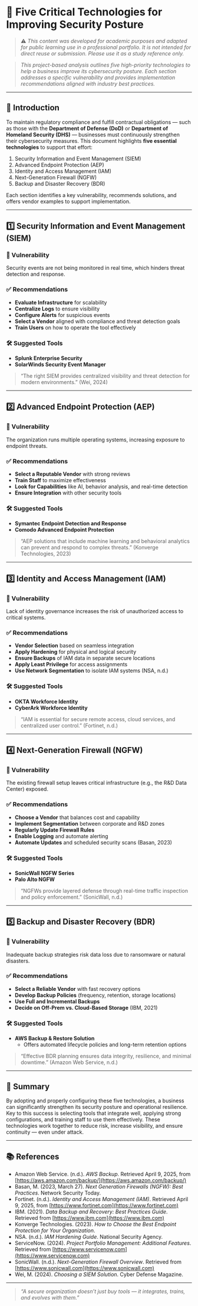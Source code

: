 # 🔐 Five Critical Technologies for Improving Security Posture

> ⚠️ _This content was developed for academic purposes and adapted for public learning use in a professional portfolio. It is not intended for direct reuse or submission. Please use it as a study reference only._

> _This project-based analysis outlines five high-priority technologies to help a business improve its cybersecurity posture. Each section addresses a specific vulnerability and provides implementation recommendations aligned with industry best practices._

---

## 🏢 Introduction

To maintain regulatory compliance and fulfill contractual obligations — such as those with the **Department of Defense (DoD)** or **Department of Homeland Security (DHS)** — businesses must continuously strengthen their cybersecurity measures. This document highlights **five essential technologies** to support that effort:

1. Security Information and Event Management (SIEM)  
2. Advanced Endpoint Protection (AEP)  
3. Identity and Access Management (IAM)  
4. Next-Generation Firewall (NGFW)  
5. Backup and Disaster Recovery (BDR)  

Each section identifies a key vulnerability, recommends solutions, and offers vendor examples to support implementation.

---

## 1️⃣ Security Information and Event Management (SIEM)

### 📌 Vulnerability
Security events are not being monitored in real time, which hinders threat detection and response.

### ✅ Recommendations
- **Evaluate Infrastructure** for scalability  
- **Centralize Logs** to ensure visibility  
- **Configure Alerts** for suspicious events  
- **Select a Vendor** aligned with compliance and threat detection goals  
- **Train Users** on how to operate the tool effectively  

### 🛠 Suggested Tools
- **Splunk Enterprise Security**  
- **SolarWinds Security Event Manager**

> “The right SIEM provides centralized visibility and threat detection for modern environments.” (Wei, 2024)

---

## 2️⃣ Advanced Endpoint Protection (AEP)

### 📌 Vulnerability
The organization runs multiple operating systems, increasing exposure to endpoint threats.

### ✅ Recommendations
- **Select a Reputable Vendor** with strong reviews  
- **Train Staff** to maximize effectiveness  
- **Look for Capabilities** like AI, behavior analysis, and real-time detection  
- **Ensure Integration** with other security tools  

### 🛠 Suggested Tools
- **Symantec Endpoint Detection and Response**  
- **Comodo Advanced Endpoint Protection**

> “AEP solutions that include machine learning and behavioral analytics can prevent and respond to complex threats.” (Konverge Technologies, 2023)

---

## 3️⃣ Identity and Access Management (IAM)

### 📌 Vulnerability
Lack of identity governance increases the risk of unauthorized access to critical systems.

### ✅ Recommendations
- **Vendor Selection** based on seamless integration  
- **Apply Hardening** for physical and logical security  
- **Ensure Backups** of IAM data in separate secure locations  
- **Apply Least Privilege** for access assignments  
- **Use Network Segmentation** to isolate IAM systems (NSA, n.d.)

### 🛠 Suggested Tools
- **OKTA Workforce Identity**  
- **CyberArk Workforce Identity**

> “IAM is essential for secure remote access, cloud services, and centralized user control.” (Fortinet, n.d.)

---

## 4️⃣ Next-Generation Firewall (NGFW)

### 📌 Vulnerability
The existing firewall setup leaves critical infrastructure (e.g., the R&D Data Center) exposed.

### ✅ Recommendations
- **Choose a Vendor** that balances cost and capability  
- **Implement Segmentation** between corporate and R&D zones  
- **Regularly Update Firewall Rules**  
- **Enable Logging** and automate alerting  
- **Automate Updates** and scheduled security scans (Basan, 2023)

### 🛠 Suggested Tools
- **SonicWall NGFW Series**  
- **Palo Alto NGFW**

> “NGFWs provide layered defense through real-time traffic inspection and policy enforcement.” (SonicWall, n.d.)

---

## 5️⃣ Backup and Disaster Recovery (BDR)

### 📌 Vulnerability
Inadequate backup strategies risk data loss due to ransomware or natural disasters.

### ✅ Recommendations
- **Select a Reliable Vendor** with fast recovery options  
- **Develop Backup Policies** (frequency, retention, storage locations)  
- **Use Full and Incremental Backups**  
- **Decide on Off-Prem vs. Cloud-Based Storage** (IBM, 2021)

### 🛠 Suggested Tools
- **AWS Backup & Restore Solution**  
  - Offers automated lifecycle policies and long-term retention options

> “Effective BDR planning ensures data integrity, resilience, and minimal downtime.” (Amazon Web Service, n.d.)

---

## 📌 Summary

By adopting and properly configuring these five technologies, a business can significantly strengthen its security posture and operational resilience. Key to this success is selecting tools that integrate well, applying strong configurations, and training staff to use them effectively. These technologies work together to reduce risk, increase visibility, and ensure continuity — even under attack.

---

## 📚 References

- Amazon Web Service. (n.d.). *AWS Backup*. Retrieved April 9, 2025, from [https://aws.amazon.com/backup/](https://aws.amazon.com/backup/)
- Basan, M. (2023, March 27). *Next Generation Firewalls (NGFW): Best Practices*. Network Security Today.  
- Fortinet. (n.d.). *Identity and Access Management (IAM)*. Retrieved April 9, 2025, from [https://www.fortinet.com](https://www.fortinet.com)
- IBM. (2021). *Data Backup and Recovery: Best Practices Guide*. Retrieved from [https://www.ibm.com](https://www.ibm.com)
- Konverge Technologies. (2023). *How to Choose the Best Endpoint Protection for Your Organization*.  
- NSA. (n.d.). *IAM Hardening Guide*. National Security Agency.  
- ServiceNow. (2024). *Project Portfolio Management: Additional Features*. Retrieved from [https://www.servicenow.com](https://www.servicenow.com)
- SonicWall. (n.d.). *Next-Generation Firewall Overview*. Retrieved from [https://www.sonicwall.com](https://www.sonicwall.com)
- Wei, M. (2024). *Choosing a SIEM Solution*. Cyber Defense Magazine.

---

> _“A secure organization doesn’t just buy tools — it integrates, trains, and evolves with them.”_

